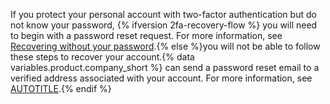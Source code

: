 If you protect your personal account with two-factor authentication but do not know your password, {% ifversion 2fa-recovery-flow %} you will need to begin with a password reset request. For more information, see [Recovering without your password](/authentication/securing-your-account-with-two-factor-authentication-2fa/recovering-your-account-if-you-lose-your-2fa-credentials#recovering-without-your-password).{% else %}you will not be able to follow these steps to recover your account.{% data variables.product.company_short %} can send a password reset email to a verified address associated with your account. For more information, see [AUTOTITLE](/authentication/keeping-your-account-and-data-secure/updating-your-github-access-credentials#requesting-a-new-password).{% endif %}
